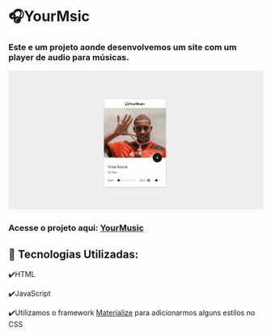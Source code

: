 # 🎧YourMsic
 
### Este e um projeto aonde desenvolvemos um site com um player de audio para músicas.

<img alt="gif" src="https://github.com/Hebert324/yourmusic/blob/main/github/yourmusic.gif">

### Acesse o projeto aqui: <a href="https://yourmusic.netlify.app/">YourMusic</a>

## :rocket: Tecnologias Utilizadas:

✔️HTML

✔️JavaScript

✔️Utilizamos o framework <a href="https://materializecss.com">Materialize</a> para adicionarmos alguns estilos no CSS
